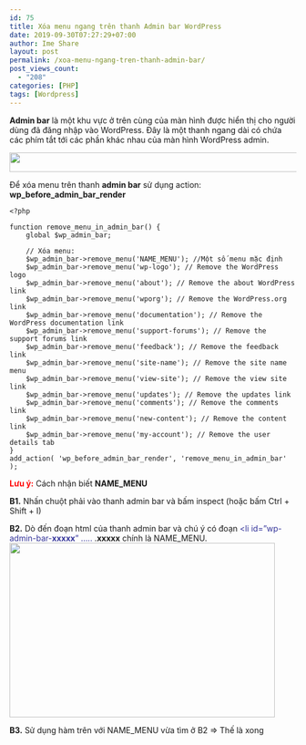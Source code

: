 ```yaml
---
id: 75
title: Xóa menu ngang trên thanh Admin bar WordPress
date: 2019-09-30T07:27:29+07:00
author: Ime Share
layout: post
permalink: /xoa-menu-ngang-tren-thanh-admin-bar/
post_views_count:
  - "208"
categories: [PHP]
tags: [Wordpress]
---
```

**Admin bar** là một khu vực ở trên cùng của màn hình được hiển thị cho người dùng đã đăng nhập vào WordPress. Đây là một thanh ngang dài có chứa các phím tắt tới các phần khác nhau của màn hình WordPress admin.

<img class="aligncenter wp-image-84 size-full" src="https://anhkevin.github.io/assets/img/uploads/2019/09/hide_admin_bar_imeshare.png" alt="" width="752" height="34" srcset="https://anhkevin.github.io/assets/img/uploads/2019/09/hide_admin_bar_imeshare.png 752w, https://anhkevin.github.io/assets/img/uploads/2019/09/hide_admin_bar_imeshare-300x14.png 300w, https://anhkevin.github.io/assets/img/uploads/2019/09/hide_admin_bar_imeshare-150x7.png 150w" sizes="(max-width: 752px) 100vw, 752px" /> 

Để xóa menu trên thanh **admin bar** sử dụng action: **wp\_before\_admin\_bar\_render**

```
<?php

function remove_menu_in_admin_bar() { 
	global $wp_admin_bar; 
	
	// Xóa menu: 
	$wp_admin_bar->remove_menu('NAME_MENU'); //Một số menu mặc định 
	$wp_admin_bar->remove_menu('wp-logo'); // Remove the WordPress logo 
	$wp_admin_bar->remove_menu('about'); // Remove the about WordPress link 
	$wp_admin_bar->remove_menu('wporg'); // Remove the WordPress.org link 
	$wp_admin_bar->remove_menu('documentation'); // Remove the WordPress documentation link 
	$wp_admin_bar->remove_menu('support-forums'); // Remove the support forums link 
	$wp_admin_bar->remove_menu('feedback'); // Remove the feedback link 
	$wp_admin_bar->remove_menu('site-name'); // Remove the site name menu 
	$wp_admin_bar->remove_menu('view-site'); // Remove the view site link 
	$wp_admin_bar->remove_menu('updates'); // Remove the updates link 
	$wp_admin_bar->remove_menu('comments'); // Remove the comments link 
	$wp_admin_bar->remove_menu('new-content'); // Remove the content link 
	$wp_admin_bar->remove_menu('my-account'); // Remove the user details tab 
} 
add_action( 'wp_before_admin_bar_render', 'remove_menu_in_admin_bar' );

```

<span style="color: #ff0000;"><strong>Lưu ý:</strong></span> Cách nhận biết **NAME_MENU**

**B1.** Nhấn chuột phải vào thanh admin bar và bấm inspect (hoặc bấm Ctrl + Shift + I)

**B2.** Dò đến đoạn html của thanh admin bar và chú ý có đoạn <span style="color: #333399;"><li id=&#8221;wp-admin-bar-<strong>xxxxx</strong>&#8221; &#8230;..</span> .**xxxxx** chính là <span class="st_h">NAME_MENU. </span>  
<img class="aligncenter wp-image-85 size-full" src="https://anhkevin.github.io/assets/img/uploads/2019/09/viewcode_hide_admin_bar_imeshare.png" alt="" width="466" height="306" srcset="https://anhkevin.github.io/assets/img/uploads/2019/09/viewcode_hide_admin_bar_imeshare.png 466w, https://anhkevin.github.io/assets/img/uploads/2019/09/viewcode_hide_admin_bar_imeshare-300x197.png 300w, https://anhkevin.github.io/assets/img/uploads/2019/09/viewcode_hide_admin_bar_imeshare-150x98.png 150w" sizes="(max-width: 466px) 100vw, 466px" /> 

**B3.** Sử dụng hàm trên với <span class="st_h">NAME_MENU</span> vừa tìm ở B2 => Thế là xong

<div id="gtx-trans" style="position: absolute; left: 173px; top: 102.422px;">
  <div class="gtx-trans-icon">
  </div>
</div>